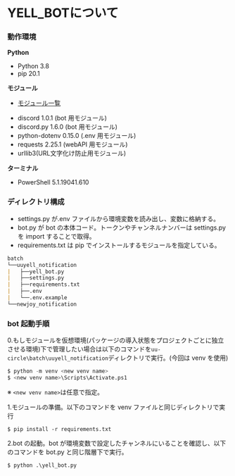 # YELL_BOTについて

### 動作環境

**Python**

- Python 3.8
- pip 20.1

**モジュール**

* [モジュール一覧](./uuyell_notification/requirements.txt)

- discord 1.0.1 (bot 用モジュール)
- discord.py 1.6.0 (bot 用モジュール)
- python-dotenv 0.15.0 (.env 用モジュール)
- requests 2.25.1 (webAPI 用モジュール)
- urllib3(URL文字化け防止用モジュール)

**ターミナル**

* PowerShell 5.1.19041.610

### ディレクトリ構成

- settings.py が.env ファイルから環境変数を読み出し、変数に格納する。
- bot.py が bot の本体コード。トークンやチャンネルナンバーは settings.py を import することで取得。
- requirements.txt は pip でインストールするモジュールを指定している。

```md
batch
└──uuyell_notification
|   ├──yell_bot.py
|   ├──settings.py
|   ├──requirements.txt
|   ├──.env
|   └──.env.example
└──newjoy_notification
```


### bot 起動手順

0.もしモジュールを仮想環境(パッケージの導入状態をプロジェクトごとに独立させる環境)下で管理したい場合は以下のコマンドを`uu-circle\batch\uuyell_notification`ディレクトリで実行。(今回は venv を使用)

```python
$ python -m venv <new venv name>
$ <new venv name>\Scripts\Activate.ps1
```


※ `<new venv name>`は任意で指定。

1.モジュールの準備。以下のコマンドを venv ファイルと同じディレクトリで実行

```shell
$ pip install -r requirements.txt
```


2.bot の起動。bot が環境変数で設定したチャンネルにいることを確認し、以下のコマンドを bot.py と同じ階層下で実行。

```shell
$ python .\yell_bot.py
```
